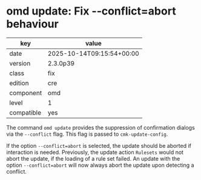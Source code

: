[//]: # (werk v2)
# omd update: Fix --conflict=abort behaviour

key        | value
---------- | ---
date       | 2025-10-14T09:15:54+00:00
version    | 2.3.0p39
class      | fix
edition    | cre
component  | omd
level      | 1
compatible | yes

The command `omd update` provides the suppression of confirmation dialogs via the `--conflict` flag.
This flag is passed to `cmk-update-config`.

If the option `--conflict=abort` is selected, the update should be aborted if interaction is needed.
Previously, the update action `Rulesets` would not abort the update, if the loading of a rule set failed.
An update with the option `--conflict=abort` will now always abort the update upon detecting a conflict.
